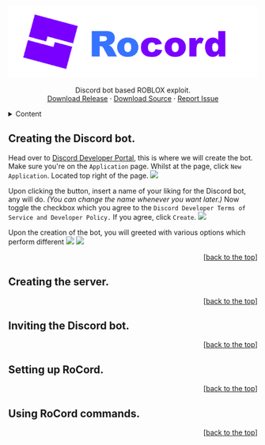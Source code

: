  <a name="top"></a>
<div align="center">
  <a href="https://github.com/othneildrew/Best-README-Template">
    <img src="Source/RoCord/Resources/RoCord.png" alt="Logo">
  </a>
  <p align="center">
    Discord bot based ROBLOX exploit.
    <br />
    <a href="https://github.com/eb-06/RoCord/raw/main/Release/RoCord.exe">Download Release</a>
    ·
    <a href="https://github.com/othneildrew/Best-README-Template/issues">Download Source</a>
    ·
    <a href="https://github.com/eb-06/RoCord/issues">Report Issue</a>
  </p>
</div>

<details>
  <summary>Content</summary>
  <ol>
    <li><a href="#creating-the-discord-bot">Creating the Discord bot.</a></li>
    <li><a href="#creating-the-server">Creating the server.</a></li>
    <li><a href="#inviting-the-discord-bot">Inviting the Discord bot.</a></li>
    <li><a href="#setting-up-rocord">Setting up RoCord.</a></li>
    <li><a href="#using-rocord-commands">Using RoCord commands.</a></li>
  </ol>
</details>

## Creating the Discord bot.

Head over to [Discord Developer Portal](https://discord.com/developers/applications), this is where we will create the bot.
Make sure you're on the `Application` page. Whilst at the page, click `New Application`. Located top right of the page.
![](https://cdn.upload.systems/uploads/9SdFzFyt.png)

Upon clicking the button, insert a name of your liking for the Discord bot, any will do. *(You can change the name whenever you want later.)*
Now toggle the checkbox which you agree to the `Discord Developer Terms of Service and Developer Policy.` If you agree, click `Create`.
![](https://cdn.upload.systems/uploads/NUmlQj1K.png)

Upon the creation of the bot, you will greeted with various options which perform different 
![](https://cdn.upload.systems/uploads/DnCuKaBV.png)
![](https://cdn.upload.systems/uploads/bMgWA5m9.png)
![]()
![]()
![]()
![]()
![]()

<p align="right">[<a href="#top">back to the top</a>]</p>

## Creating the server.
<p align="right">[<a href="#top">back to the top</a>]</p>

## Inviting the Discord bot.
<p align="right">[<a href="#top">back to the top</a>]</p>

## Setting up RoCord.
<p align="right">[<a href="#top">back to the top</a>]</p>

## Using RoCord commands.
<p align="right">[<a href="#top">back to the top</a>]</p>
